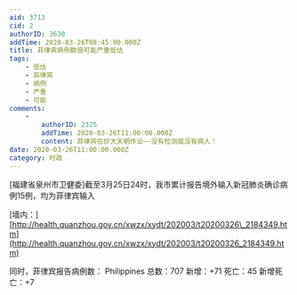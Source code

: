 ```yaml
---
aid: 3713
cid: 2
authorID: 3630
addTime: 2020-03-26T08:45:00.000Z
title: 菲律宾病例数很可能严重低估
tags:
    - 低估
    - 菲律宾
    - 病例
    - 严重
    - 可能
comments:
    -
        authorID: 2325
        addTime: 2020-03-26T11:00:00.000Z
        content: 菲律宾在抄大天朝作业——没有检测就没有病人！
date: 2020-03-26T11:00:00.000Z
category: 时政
---
```


\[福建省泉州市卫健委\]截至3月25日24时，我市累计报告境外输入新冠肺炎确诊病例15例，均为菲律宾输入

\[墙内：\][http://health.quanzhou.gov.cn/xwzx/xydt/202003/t20200326\_2184349.htm](http://health.quanzhou.gov.cn/xwzx/xydt/202003/t20200326_2184349.htm)

同时，菲律宾报告病例数： Philippines 总数：707 新增：+71 死亡：45 新增死亡：+7
